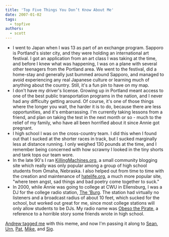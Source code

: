 ```yaml
---
title: 'Top Five Things You Don’t Know About Me'
date: 2007-01-02
tags:
  - topfive
authors:
  - scott
---
```


- I went to Japan when I was 13 as part of an exchange program. Sapporo is Portland's sister city, and they were holding an international art festival. I got an application from an art class I was taking at the time, and before I knew what was happening, I was on a plane with several other teenagers from the Portland area. We went to the festival, did a home-stay and generally just bummed around Sapporo, and managed to avoid experiencing any real Japanese culture or learning much of anything about the country. Still, it's a fun pin to have on my map.
- I don't have my driver's license. Growing up in Portland meant access to one of the best public transportation programs in the nation, and I never had any difficulty getting around. Of course, it's one of those things where the longer you wait, the harder it is to do, because there are less opportunities, and it's embarrassing. I'm currently taking lessons from a friend, and plan on taking the test in the next month or so - much to the relief of my family, who have all been horrified about it since Annie got pregnant.
- I high school I was on the cross-country team. I did this when I found out that I sucked at the shorter races in track, but I sucked marginally less at distance running. I only weighed 130 pounds at the time, and I remember being concerned with how scrawny I looked in the tiny shorts and tank tops our team wore.
- In the late 90's I ran [KillingMachines.org](http://killingmachines.spaceninja.com/), a small community blogging site which really was only popular among a group of high school students from Omaha, Nebraska. I also helped out from time to time with the creation and maintenance of [hatelife.org](http://hatelife.spaceninja.com/), a much more popular site, "where teen angst, sad things and bad poetry come together to suck."
- In 2000, while Annie was going to college at CWU in Ellensburg, I was a DJ for the college radio station, [The 'Burg](http://www.881theburg.com/). The station had virtually no listeners and a broadcast radius of about 10 feet, which sucked for the school, but worked out great for me, since most college stations will only allow students to be DJs. My radio name was [Obeso the Pirate](/site-archives/personal/v3/text/obeso.html), a reference to a horrible story some friends wrote in high school.

[Andrew tagged me](http://www.andrewdothay.net/PermaLink,guid,0dcbaa56-1a3f-48f1-88f7-ea0078d4735a.aspx) with this meme, and now I'm passing it along to [Sean](http://nyarlo.net/), [Urn](http://alt3t.net/blog/), [Pat](http://journal.toddsville.com/), [Mike](http://mike.karikas.com/), and [Sig](http://sigspace.net/).
